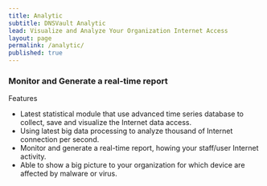 ```yaml
---
title: Analytic
subtitle: DNSVault Analytic
lead: Visualize and Analyze Your Organization Internet Access
layout: page
permalink: /analytic/
published: true
---
```


<h3 class="text-center"> Monitor and Generate a real-time report </h3>

<div class="card mb-4">
  <div class="card-body">
    <p class="lead">Features</p>
    <ul>
      <li>Latest statistical module that use advanced time series database to collect, save and visualize the Internet data access.</li>
      <li>Using latest big data processing to analyze thousand of Internet connection per second. </li>
      <li>Monitor and generate a real-time report, howing your staff/user Internet activity. </li>
      <li>Able to show a big picture to your organization for which device are affected by malware or virus.</li>
    </ul>
  </div>
</div>